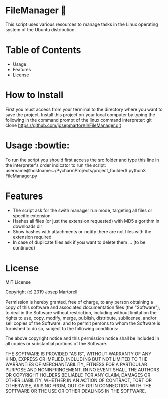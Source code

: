 # FileManager :woozy_face: 

This script uses various resources to manage tasks in the Linux operating system of the Ubuntu distribution.

# Table of Contents

- Usage
- Features
- License


# How to Install

First you must access from your terminal to the directory where you want to save the project. Install this project on your local computer by typing the following in the command prompt of the linux command interpreter:
git clone https://github.com/josepmartorell/FileManager.git

# Usage :bowtie:

To run the script you should first access the src folder and type this line in the interpreter's order indicator to run the script:
username@hostname:~/PycharmProjects/project_foulder$ python3 FileManager.py

# Features

- The script ask for the swith manager run mode, targeting all files or specific extension
- Hashes all files (or just the extension requested) with MD5 algorithm in downloads dir
- Show hashes with attachments or notify there are not files with the extension required
- In case of duplicate files ask if you want to delete them ... (to be continued)

# License

MIT License

Copyright (c) 2019 Josep Martorell

Permission is hereby granted, free of charge, to any person obtaining a copy
of this software and associated documentation files (the "Software"), to deal
in the Software without restriction, including without limitation the rights
to use, copy, modify, merge, publish, distribute, sublicense, and/or sell
copies of the Software, and to permit persons to whom the Software is
furnished to do so, subject to the following conditions:

The above copyright notice and this permission notice shall be included in all
copies or substantial portions of the Software.

THE SOFTWARE IS PROVIDED "AS IS", WITHOUT WARRANTY OF ANY KIND, EXPRESS OR
IMPLIED, INCLUDING BUT NOT LIMITED TO THE WARRANTIES OF MERCHANTABILITY,
FITNESS FOR A PARTICULAR PURPOSE AND NONINFRINGEMENT. IN NO EVENT SHALL THE
AUTHORS OR COPYRIGHT HOLDERS BE LIABLE FOR ANY CLAIM, DAMAGES OR OTHER
LIABILITY, WHETHER IN AN ACTION OF CONTRACT, TORT OR OTHERWISE, ARISING FROM,
OUT OF OR IN CONNECTION WITH THE SOFTWARE OR THE USE OR OTHER DEALINGS IN THE
SOFTWARE.
